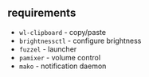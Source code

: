 ## requirements
* `wl-clipboard` - copy/paste
* `brightnessctl` - configure brightness
* `fuzzel` - launcher
* `pamixer` - volume control
* `mako` - notification daemon
